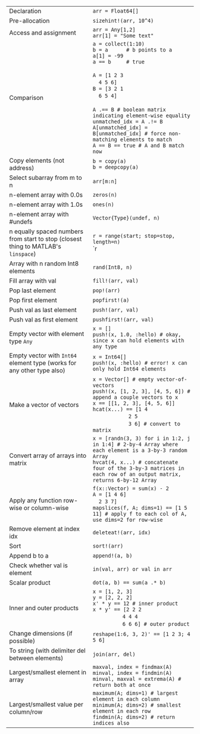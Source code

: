 |                                                                                    |                                                                                                                                                                                                                                                                                                                                                                                            |
| ---------------------------------------------------------------------------------- | ------------------------------------------------------------------------------------------------------------------------------------------------------------------------------------------------------------------------------------------------------------------------------------------------------------------------------------------------------------------------------------------ |
| Declaration                                                                        | `arr = Float64[]`                                                                                                                                                                                                                                                                                                                                                                          |
| Pre-allocation                                                                     | `sizehint!(arr, 10^4)`                                                                                                                                                                                                                                                                                                                                                                     |
| Access and assignment                                                              | `arr = Any[1,2]`<br>`arr[1] = "Some text"`                                                                                                                                                                                                                                                                                                                                                 |
| Comparison                                                                         | `a = collect(1:10)`<br>`b = a      # b points to a`<br>`a[1] = -99`<br>`a == b     # true`<br><br>`A = [1 2 3`<br>&emsp;`4 5 6]`<br>`B = [3 2 1`<br>&emsp;`6 5 4]`<br><br>`A .== B # boolean matrix indicating element-wise equality`<br>`unmatched_idx = A .!= B`<br>`A[unmatched_idx] = B[unmatched_idx] # force non-matching elements to match`<br>`A == B == true # A and B match now` |
| Copy elements (not address)                                                        | `b = copy(a)`<br>`b = deepcopy(a)`                                                                                                                                                                                                                                                                                                                                                         |
| Select subarray from m to n                                                        | `arr[m:n]`                                                                                                                                                                                                                                                                                                                                                                                 |
| n-element array with 0.0s                                                          | `zeros(n)`                                                                                                                                                                                                                                                                                                                                                                                 |
| n-element array with 1.0s                                                          | `ones(n)`                                                                                                                                                                                                                                                                                                                                                                                  |
| n-element array with #undefs                                                       | `Vector{Type}(undef, n)`                                                                                                                                                                                                                                                                                                                                                                   |
| n equally spaced numbers from start to stop (closest thing to MATLAB's `linspace`) | `r = range(start; stop=stop, length=n)`<br>`r |> collect # collect all range elements into a vector`                                                                                                                                                                                                                                                                                       |
| Array with n random Int8 elements                                                  | `rand(Int8, n)`                                                                                                                                                                                                                                                                                                                                                                            |
| Fill array with val                                                                | `fill!(arr, val)`                                                                                                                                                                                                                                                                                                                                                                          |
| Pop last element                                                                   | `pop!(arr)`                                                                                                                                                                                                                                                                                                                                                                                |
| Pop first element                                                                  | `popfirst!(a)`                                                                                                                                                                                                                                                                                                                                                                             |
| Push val as last element                                                           | `push!(arr, val)`                                                                                                                                                                                                                                                                                                                                                                          |
| Push val as first element                                                          | `pushfirst!(arr, val)`                                                                                                                                                                                                                                                                                                                                                                     |
| Empty vector with element type `Any`                                               | `x = []`<br>`push!(x, 1.0, :hello) # okay, since x can hold elements with any type`                                                                                                                                                                                                                                                                                                        |
| Empty vector with `Int64` element type (works for any other type also)             | `x = Int64[]`<br>`push!(x, :hello) # error! x can only hold Int64 elements`                                                                                                                                                                                                                                                                                                                |
| Make a vector of vectors                                                           | `x = Vector[] # empty vector-of-vectors`<br>`push!(x, [1, 2, 3], [4, 5, 6]) # append a couple vectors to x`<br>`x == [[1, 2, 3], [4, 5, 6]]`<br>`hcat(x...) == [1 4`<br>&emsp;&emsp;&emsp;&emsp;&emsp;&emsp;`2 5`<br>&emsp;&emsp;&emsp;&emsp;&emsp;&emsp;`3 6] # convert to matrix`                                                                                                        |
| Convert array of arrays into matrix                                                | `x = [randn(3, 3) for i in 1:2, j in 1:4] # 2-by-4 Array where each element is a 3-by-3 random Array`<br>`hvcat(4, x...) # concatenate four of the 3-by-3 matrices in each row of an output matrix, returns 6-by-12 Array`                                                                                                                                                                 |
| Apply any function row-wise or column-wise                                         | `f(x::Vector) = sum(x) - 2`<br>`A = [1 4 6]`<br>&emsp;`2 3 7]`<br>`mapslices(f, A; dims=1) == [1 5 11] # apply f to each col of A, use dims=2 for row-wise`                                                                                                                                                                                                                                |
| Remove element at index idx                                                        | `deleteat!(arr, idx)`                                                                                                                                                                                                                                                                                                                                                                      |
| Sort                                                                               | `sort!(arr)`                                                                                                                                                                                                                                                                                                                                                                               |
| Append b to a                                                                      | `append!(a, b)`                                                                                                                                                                                                                                                                                                                                                                            |
| Check whether val is element                                                       | `in(val, arr) or val in arr`                                                                                                                                                                                                                                                                                                                                                               |
| Scalar product                                                                     | `dot(a, b) == sum(a .* b)`                                                                                                                                                                                                                                                                                                                                                                 |
| Inner and outer products                                                           | `x = [1, 2, 3]`<br>`y = [2, 2, 2]`<br>`x' * y == 12 # inner product`<br>`x * y' == [2 2 2`<br>&emsp;&emsp;&emsp;&emsp;&emsp;`4 4 4`<br>&emsp;&emsp;&emsp;&emsp;&emsp;`6 6 6] # outer product`<br>                                                                                                                                                                                          |
| Change dimensions (if possible)                                                    | `reshape(1:6, 3, 2)' == [1 2 3; 4 5 6]`                                                                                                                                                                                                                                                                                                                                                    |
| To string (with delimiter del between elements)                                    | `join(arr, del)`                                                                                                                                                                                                                                                                                                                                                                           |
| Largest/smallest element in array                                                  | `maxval, index = findmax(A)`<br>`minval, index = findmin(A)`<br>`minval, maxval = extrema(A) # return both at once`                                                                                                                                                                                                                                                                        |
| Largest/smallest value per column/row                                              | `maximum(A; dims=1) # largest element in each column`<br>`minimum(A; dims=2) # smallest element in each row`<br>`findmin(A; dims=2) # return indices also`                                                                                                                                                                                                                                 |
